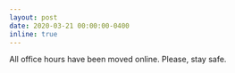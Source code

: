 ```yaml
---
layout: post
date: 2020-03-21 00:00:00-0400
inline: true
---
```


All office hours have been moved online. Please, stay safe.
